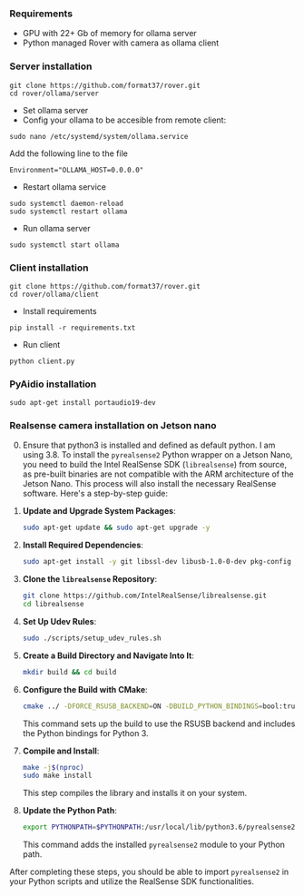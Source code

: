### Requirements
* GPU with 22+ Gb of memory for ollama server
* Python managed Rover with camera as ollama client
### Server installation
```
git clone https://github.com/format37/rover.git
cd rover/ollama/server
```
* Set ollama server  
* Config your ollama to be accesible from remote client:
```
sudo nano /etc/systemd/system/ollama.service
```
Add the following line to the file
```
Environment="OLLAMA_HOST=0.0.0.0"
```
* Restart ollama service
```
sudo systemctl daemon-reload
sudo systemctl restart ollama
```
* Run ollama server
```
sudo systemctl start ollama
```
### Client installation
```
git clone https://github.com/format37/rover.git
cd rover/ollama/client
```
* Install requirements
```
pip install -r requirements.txt
```
* Run client
```
python client.py
```
### PyAidio installation
```
sudo apt-get install portaudio19-dev
```
### Realsense camera installation on Jetson nano
0. Ensure that python3 is installed and defined as default python. I am using 3.8.
To install the `pyrealsense2` Python wrapper on a Jetson Nano, you need to build the Intel RealSense SDK (`librealsense`) from source, as pre-built binaries are not compatible with the ARM architecture of the Jetson Nano. This process will also install the necessary RealSense software. Here's a step-by-step guide:

1. **Update and Upgrade System Packages**:
   ```bash
   sudo apt-get update && sudo apt-get upgrade -y
   ```

2. **Install Required Dependencies**:
   ```bash
   sudo apt-get install -y git libssl-dev libusb-1.0-0-dev pkg-config libgtk-3-dev
   ```

3. **Clone the `librealsense` Repository**:
   ```bash
   git clone https://github.com/IntelRealSense/librealsense.git
   cd librealsense
   ```

4. **Set Up Udev Rules**:
   ```bash
   sudo ./scripts/setup_udev_rules.sh
   ```

5. **Create a Build Directory and Navigate Into It**:
   ```bash
   mkdir build && cd build
   ```

6. **Configure the Build with CMake**:
   ```bash
   cmake ../ -DFORCE_RSUSB_BACKEND=ON -DBUILD_PYTHON_BINDINGS=bool:true -DPYTHON_EXECUTABLE=$(which python3)
   ```
   This command sets up the build to use the RSUSB backend and includes the Python bindings for Python 3.

7. **Compile and Install**:
   ```bash
   make -j$(nproc)
   sudo make install
   ```
   This step compiles the library and installs it on your system.

8. **Update the Python Path**:
   ```bash
   export PYTHONPATH=$PYTHONPATH:/usr/local/lib/python3.6/pyrealsense2/
   ```
   This command adds the installed `pyrealsense2` module to your Python path.

After completing these steps, you should be able to import `pyrealsense2` in your Python scripts and utilize the RealSense SDK functionalities.